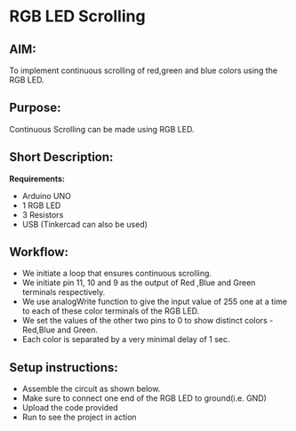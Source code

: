# RGB LED Scrolling

## AIM:

To implement continuous scrolling of red,green and blue colors using the RGB LED.

## Purpose:

Continuous Scrolling can be made using RGB LED.

## Short Description:

**Requirements:**

- Arduino UNO
- 1 RGB LED
- 3 Resistors
- USB
  (Tinkercad can also be used)

## Workflow:

- We initiate a loop that ensures continuous scrolling.
- We initiate pin 11, 10 and 9 as the output of Red ,Blue and Green terminals respectively.
- We use analogWrite function to give the input value of 255 one at a time to each of these color terminals of the RGB LED.
- We set the values of the other two pins to 0 to show distinct colors - Red,Blue and Green.
- Each color is separated by a very minimal delay of 1 sec.

## Setup instructions:

- Assemble the circuit as shown below.
- Make sure to connect one end of the RGB LED to ground(i.e. GND)
- Upload the code provided
- Run to see the project in action
